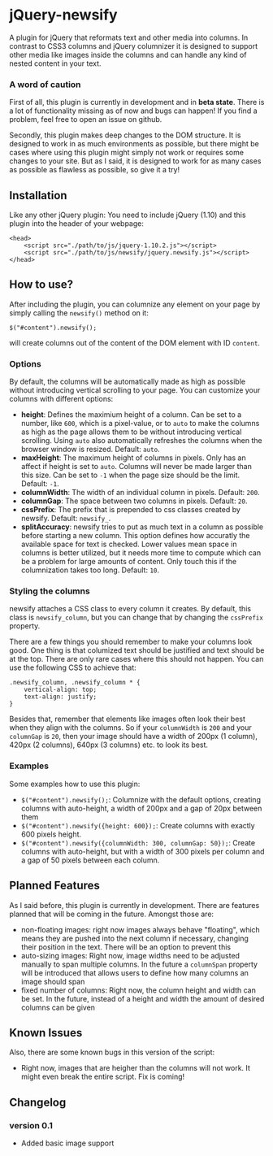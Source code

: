 jQuery-newsify
==============

A plugin for jQuery that reformats text and other media into columns. In contrast to CSS3 columns and jQuery columnizer it is designed to support other media like images inside the columns and can handle any kind of nested content in your text.

### A word of caution
First of all, this plugin is currently in development and in **beta state**. There is a lot of functionality missing as of now and bugs can happen! If you find a problem, feel free to open an issue on github.  

Secondly, this plugin makes deep changes to the DOM structure. It is designed to work in as much environments as possible, but there might be cases where using this plugin might simply not work or requires some changes to your site. But as I said, it is designed to work for as many cases as possible as flawless as possible, so give it a try!

Installation
------------
Like any other jQuery plugin: You need to include jQuery (1.10) and this plugin into the header of your webpage:

    <head>
        <script src="./path/to/js/jquery-1.10.2.js"></script>
        <script src="./path/to/js/newsify/jquery.newsify.js"></script>
    </head>

How to use?
-----------
After including the plugin, you can columnize any element on your page by simply calling the `newsify()` method on it:

    $("#content").newsify();

will create columns out of the content of the DOM element with ID `content`.  

### Options
By default, the columns will be automatically made as high as possible without introducing vertical scrolling to your page. You can customize your columns with different options:

- **height**: Defines the maximium height of a column. Can be set to a number, like `600`, which is a pixel-value, or to `auto` to make the columns as high as the page allows them to be without introducing vertical scrolling. Using `auto` also automatically refreshes the columns when the browser window is resized. Default: `auto`.
- **maxHeight**: The maximum height of columns in pixels. Only has an affect if height is set to `auto`. Columns will never be made larger than this size. Can be set to `-1` when the page size should be the limit. Default: `-1`.
- **columnWidth**: The width of an individual column in pixels. Default: `200`.
- **columnGap**: The space between two columns in pixels. Default: `20`.
- **cssPrefix**: The prefix that is prepended to css classes created by newsify. Default: `newsify_`.
- **splitAccuracy**: newsify tries to put as much text in a column as possible before starting a new column. This option defines how accuratly the available space for text is checked. Lower values mean space in columns is better utilized, but it needs more time to compute which can be a problem for large amounts of content. Only touch this if the columnization takes too long. Default: `10`.

### Styling the columns
newsify attaches a CSS class to every column it creates. By default, this class is `newsify_column`, but you can change that by changing the `cssPrefix` property.  

There are a few things you should remember to make your columns look good. One thing is that columized text should be justified and text should be at the top. There are only rare cases where this should not happen. You can use the following CSS to achieve that:

    .newsify_column, .newsify_column * {
	    vertical-align: top;
	    text-align: justify;
    }

Besides that, remember that elements like images often look their best when they align with the columns. So if your `columnWidth` is `200` and your `columnGap` is `20`, then your image should have a width of 200px (1 column), 420px (2 columns), 640px (3 columns) etc. to look its best.

### Examples
Some examples how to use this plugin:

* `$("#content").newsify();`: Columnize with the default options, creating columns with auto-height, a width of 200px and a gap of 20px between them
* `$("#content").newsify({height: 600});`: Create columns with exactly 600 pixels height.
* `$("#content").newsify({columnWidth: 300, columnGap: 50});`: Create columns with auto-height, but with a width of 300 pixels per column and a gap of 50 pixels between each column.

Planned Features
------------
As I said before, this plugin is currently in development. There are features planned that will be coming in the future. Amongst those are:

- non-floating images: right now images always behave "floating", which means they are pushed into the next column if necessary, changing their position in the text. There will be an option to prevent this
- auto-sizing images: Right now, image widths need to be adjusted manually to span multiple columns. In the future a `columnSpan` property will be introduced that allows users to define how many columns an image should span
- fixed number of columns: Right now, the column height and width can be set. In the future, instead of a height and width the amount of desired columns can be given

Known Issues
------------
Also, there are some known bugs in this version of the script:

- Right now, images that are heigher than the columns will not work. It might even break the entire script. Fix is coming!

Changelog
---------
### version 0.1
- Added basic image support